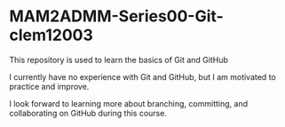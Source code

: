 # MAM2ADMM-Series00-Git-clem12003
This repository is used to learn the basics of Git and GitHub 

I currently have no experience with Git and GitHub, but I am motivated to practice and improve.  

I look forward to learning more about branching, committing, and collaborating on GitHub during this course.